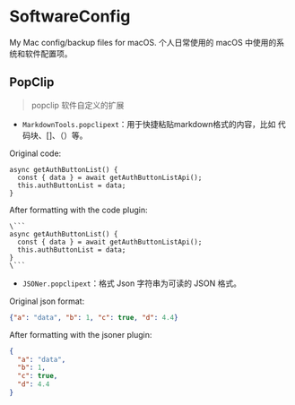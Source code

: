 # SoftwareConfig

My Mac config/backup files for macOS.
个人日常使用的 macOS 中使用的系统和软件配置项。


## PopClip

> popclip 软件自定义的扩展


- `MarkdownTools.popclipext`：用于快捷粘贴markdown格式的内容，比如 代码块、[]、（）等。

Original code:
```
async getAuthButtonList() {
  const { data } = await getAuthButtonListApi();
  this.authButtonList = data;
}
```

After formatting with the code plugin:
```
\```
async getAuthButtonList() {
  const { data } = await getAuthButtonListApi();
  this.authButtonList = data;
}
\```
```

- `JSONer.popclipext`：格式 Json 字符串为可读的 JSON 格式。

Original json format:
```json
{"a": "data", "b": 1, "c": true, "d": 4.4}
```

After formatting with the jsoner plugin:
```json
{
  "a": "data",
  "b": 1,
  "c": true,
  "d": 4.4
}
```
